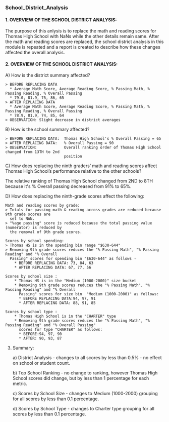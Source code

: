 ### School_District_Analysis

#### 1. OVERVIEW OF THE SCHOOL DISTRICT ANALYSIS:

The purpose of this anlysis is to replace the math and reading scores for Thomas High School with NaNs while the other details remain same. After the math and reading scores are replaced,  the school district analysis in this module is repeated and a report is created to describe how these changes affected the overall analysis.  

#### 2. OVERVIEW OF THE SCHOOL DISTRICT ANALYSIS:

A) How is the district summary affected?

    > BEFORE REPLACING DATA
      * Average Math Score, Average Reading Score, % Passing Math, % Passing Reading, % Overall Passing
      * 79.0, 81.9, 75, 86, 65
    > AFTER REPLACING DATA
      * Average Math Score, Average Reading Score, % Passing Math, % Passing Reading, % Overall Passing
      * 78.9, 81.9, 74, 85, 64
    > OBSERVATION: Slight decrease in district averages
    
B) How is the school summary affected?

    > BEFORE REPLACING DATA:  Thomas High School's % Overall Passing = 65
    > AFTER REPLACING DATA:   % Overall Passing = 90
    > OBSERVATION:            Overall ranking order of Thomas High School changed from 13TH to 2nd
                              position
    
C) How does replacing the ninth graders’ math and reading scores affect Thomas High School’s performance 
   relative to the other schools?

   The relative ranking of Thomas High School changed from 2ND to 8TH because it's % Overall passing
   decreased from 91% to 65%.
   
D) How does replacing the ninth-grade scores affect the following:

    Math and reading scores by grade: 
    > Totals for passing math & reading across grades are reduced because 9th grade scores are 
      set to NAN.
    > "%age passing" score is reduced because the total passing value (numerator) is reduced by 
      the removal of 9th grade scores.
    
    Scores by school spending:
    > Thomas HS is in the spending bin range "$630-644"
    > Removing 9th grade scores reduces the "% Passing Math", "% Passing Reading" and "% Overall 
      Passing" scores for spending bin "$630-644" as follows -
        * BEFORE REPLACING DATA: 73, 84, 63
        * AFTER REPLACING DATA: 67, 77, 56
        
    Scores by school size :
        * Thomas HS is in the "Medium (1000-2000)" size bucket
        * Removing 9th grade scores reduces the "% Passing Math", "% Passing Reading" and "% Overall 
          Passing" scores for size bin  "Medium (1000-2000)" as follows:
          * BEFORE REPLACING DATA:94, 97, 91
          * AFTER REPLACING DATA: 88, 91, 85
          
    Scores by school type :
        * Thomas High School is in the "CHARTER" type 
        * Removing 9th grade scores reduces the "% Passing Math", "% Passing Reading" and "% Overall Passing" 
          scores for type "CHARTER" as follows:
          * BEFORE:94, 97, 90
          * AFTER: 90, 93, 87

3. Summary:

    a) District Analysis - changes to all scores by less than 0.5% - no effect on school or student count.

    b) Top School Ranking - no change to ranking, however Thomas High School scores did change, but by less than 1 percentage for each metric.

    c) Scores by School Size - changes to Medium (1000-2000) grouping for all scores by less than 0.1 percentage.

    d) Scores by School Type - changes to Charter type grouping for all scores by less than 0.1 percentage.
